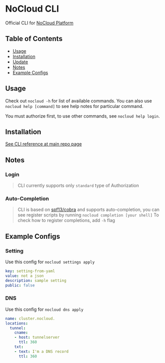 # NoCloud CLI

Official CLI for [NoCloud Platform](https://github.com/slntopp/nocloud)

## Table of Contents

* [Usage](#usage)
* [Installation](#installation)
* [Update](#update)
* [Notes](#notes)
* [Example Configs](#example-configs)

## Usage

Check out `nocloud -h` for list of available commands.
You can also use `nocloud help [command]` to see help notes for particular command.

You must authorize first, to use other commands, see `nocloud help login`.

## Installation

[See CLI reference at main repo page](https://github.com/slntopp/nocloud#nocloud-cli)

## Notes

### Login

> CLI currently supports only `standard` type of Authorization

### Auto-Completion

> CLI is based on [spf13/cobra](https://github.com/spf13/cobra) and supports auto-completion,
> you can see register scripts by running `nocloud completion [your shell]`
> To check how to register completions, add `-h` flag

## Example Configs

### Setting

Use this config for `nocloud settings apply`

```yaml
key: setting-from-yaml
value: not a json
description: sample setting
public: false
```

### DNS

Use this config for `nocloud dns apply`

```yaml
name: cluster.nocloud.
locations:
  tunnel:
    cname:
    - host: tunnelserver
      ttl: 360
    txt:
    - text: I'm a DNS record
      ttl: 360
```
